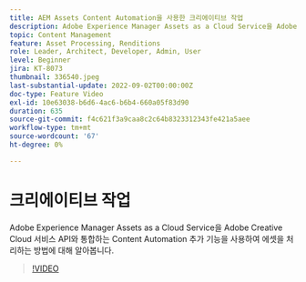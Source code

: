 ```yaml
---
title: AEM Assets Content Automation을 사용한 크리에이티브 작업
description: Adobe Experience Manager Assets as a Cloud Service을 Adobe Creative Cloud 서비스 API와 통합하는 Content Automation 추가 기능을 사용하여 에셋을 처리하는 방법에 대해 알아봅니다.
topic: Content Management
feature: Asset Processing, Renditions
role: Leader, Architect, Developer, Admin, User
level: Beginner
jira: KT-8073
thumbnail: 336540.jpeg
last-substantial-update: 2022-09-02T00:00:00Z
doc-type: Feature Video
exl-id: 10e63038-b6d6-4ac6-b6b4-660a05f83d90
duration: 635
source-git-commit: f4c621f3a9caa8c2c64b8323312343fe421a5aee
workflow-type: tm+mt
source-wordcount: '67'
ht-degree: 0%

---
```


# 크리에이티브 작업

Adobe Experience Manager Assets as a Cloud Service을 Adobe Creative Cloud 서비스 API와 통합하는 Content Automation 추가 기능을 사용하여 에셋을 처리하는 방법에 대해 알아봅니다.

>[!VIDEO](https://video.tv.adobe.com/v/336540?quality=12&learn=on)
